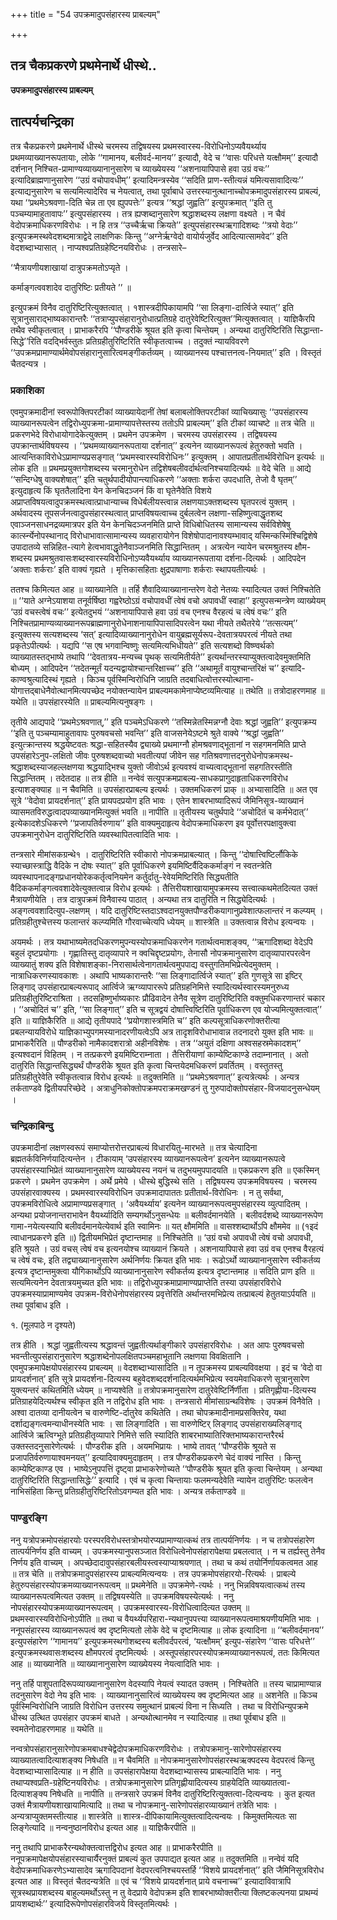 +++
title = "54 उपक्रमादुपसंहारस्य प्राबल्यम्"

+++


## तत्र चैकप्रकरणे प्रथमेनार्थे धीस्थे..

**उपक्रमादुपसंहारस्य प्राबल्यम्**

## **तात्पर्यचन्द्रिका**

तत्र चैकप्रकरणे प्रथमेनार्थे धीस्थे चरमस्य तद्विषयस्य प्रथमस्वारस्य-विरोधिनोऽप्यवैयर्थ्याय प्रथमव्याख्यानरूपतायाः, लोके ‘‘गामानय, बलीवर्द-मानय’’ इत्यादौ, वेदे च ‘‘वासः परिधत्ते यत्क्षौमम्’’ इत्यादौ दर्शनान् निश्चित-प्रामाण्यव्याख्यानानुसारेण च व्याख्येयस्य ‘‘अशनायापिपासे हवा उग्रं वचः’’ इत्यादिब्राह्मणानुसारेण ‘‘उग्रं वचोपावधीम्’’ इत्यादिमन्त्रस्येव ‘‘सदिति प्राण-स्तीत्यन्नं यमित्यसावादित्यः’’ इत्याद्यनुसारेण च सत्यमित्यादेरिव च नेयत्वात्, तथा पूर्वाबाधे उत्तरस्यानुत्थानाच्चोपक्रमादुपसंहारस्य प्राबल्यं, यथा ‘‘प्रथमेऽश्रवणा-दिति चेन्न ता एव ह्युपपत्तेः’’ इत्यत्र ‘‘श्रद्धां जुह्वति’’ इत्युपक्रमात् ‘‘इति तु पञ्चम्यामाहुतावापः’’ इत्युपसंहारस्य । तत्र ह्यप्शब्दानुसारेण श्रद्धाशब्दस्य लक्षणा वक्ष्यते । न चैवं वेदोपक्रमाधिकरणविरोधः । न हि तत्र ‘‘उच्चैर्ऋचा क्रियते’’ इत्युपसंहारस्थऋगादिशब्दः ‘‘त्रयो वेदाः’’ इत्युपक्रमस्थवेदशब्दमात्राद्वेदे लाक्षणिकः किन्तु ‘‘अग्नेर्ऋग्वेदो वायोर्यजुर्वेद आदित्यात्सामवेद’’ इति वेदशब्दाभ्यासात् । नाप्यश्वप्रतिग्रहेष्टिनयविरोधः । तन्त्रसारे–

‘‘मैत्रायणीयशाखायां दात्रुपक्रमतोऽप्यृते ।

कर्माङ्गत्ववशादेव दातुरिष्टिः प्रतीयते ’’ ॥

इत्युपक्रमं विनैव दातुरिष्टिरित्युक्तत्वात् । १शास्त्रदीपिकायामपि ‘‘सा लिङ्गा-दार्त्विजे स्यात्’’ इति सूत्रानुसाराद्भाष्यकारान्तरैः ‘‘तत्राप्युपसंहारानुरोधात्प्रतिग्रहे दातुरेवेष्टिरित्युक्त’’मित्युक्तत्वात् । याज्ञिकैरपि तथैव स्वीकृतत्वात् । प्राभाकरैरपि ‘‘पौण्डरीके श्रूयत इति कृत्वा चिन्तेयम् । अन्यथा दातुरिष्टिरिति सिद्धान्ता-सिद्धे’’रिति वदद्भिर्वस्तुतः प्रतिग्रहीतुरिष्टिरिति स्वीकृतत्वाच्च । तदुक्तं न्यायविवरणे ‘‘उपक्रमप्रामाण्यार्थमेवोपसंहारानुसारित्वमङ्गीकर्तव्यम् । व्याख्यानस्य पश्चात्तनत्व-नियमात्’’ इति । विस्तृतं चैतदन्यत्र ।

### **प्रकाशिका**

एवमुपक्रमादीनां स्वरूपोक्तिपरटीकां व्याख्यायेदानीं तेषां बलाबलोक्तिपरटीकां व्याचिख्यासुः ‘‘उपसंहारस्य व्याख्यानरूपत्वेन तद्विरोध्युपक्रमा-प्रामाण्यापत्तेस्तस्य ततोऽपि प्राबल्यम्’’ इति टीकां व्याचष्टे ॥ तत्र चेति ॥ प्रकरणभेदे विरोधायोगादेकेत्युक्तम् । प्रथमेन उपक्रमेण । चरमस्य उपसंहारस्य । तद्विषयस्य उपक्रान्तार्थविषयस्य । ‘‘प्रथमव्याख्यानरूपताया दर्शनात्’’ इत्यनेन व्याख्यानरूपत्वं हेतुरुक्तो भवति । आत्यन्तिकाविरोधेऽप्रामाण्यप्रसङ्गात् ‘‘प्रथमस्वारस्यविरोधिनः’’ इत्युक्तम् । आपातप्रतीतार्थविरोधिन इत्यर्थः ॥ लोक इति ॥ प्रथमप्रयुक्तगोशब्दस्य चरमानुरोधेन तद्विशेषबलीवर्दार्थत्वनिश्चयादित्यर्थः ॥ वेदे चेति ॥ आद्ये ‘‘सन्दिग्धेषु वाक्यशेषात्’’ इति चतुर्थपादीयोपान्त्याधिकरणे ‘‘अक्ताः शर्करा उपदधाति, तेजो वै घृतम्’’ इत्युदाहृत्य किं घृततैलादिना येन केनचिदञ्जनं किं वा घृतेनैवेति विशये अप्राप्तविषयत्वादुपक्रमस्थत्वात्प्राधान्याच्च विधेर्बलीयस्त्वान्न लक्षणयाऽक्तशब्दस्य घृतपरत्वं युक्तम् । अर्थवादस्य तूपसर्जनत्वादुपसंहारस्थत्वात् प्राप्तविषयत्वाच्च दुर्बलत्वेन लक्षणा-सहिष्णुत्वाद्धृतशब्द एवाञ्जनसाधनद्रव्यमात्रपर इति येन केनचिदञ्जनमिति प्राप्ते विधिबोधितस्य सामान्यस्य सर्वविशेषेषु कार्त्स्न्येनोपस्थानाद् विरोधाभावात्सामान्यस्य व्यवहारायोगेन विशेषोपादानावश्यम्भावाद् यस्मिन्कस्मिंश्चिद्विशेषे उपादातव्ये सन्निहित-त्यागे हेत्वभावाद्धृतेनैवाञ्जनमिति सिद्धान्तितम् । अत्रत्येन न्यायेन चरमश्रुतस्य क्षौम-शब्दस्य प्रथमश्रुतवासःशब्दस्वारस्यविरोधिनोऽप्यवैयर्थ्याय व्याख्यानरूपताया दर्शना-दित्यर्थः । आदिपदेन ‘अक्ताः शर्कराः’ इति वाक्यं गृह्यते । मृत्तिकासहिताः क्षुद्रपाषाणाः शर्कराः स्थापयतीत्यर्थः ।

ततश्च किमित्यत आह ॥ व्याख्यानेति ॥ तर्हि शैवादिव्याख्यानान्तरेण वेदो नेतव्यः स्यादित्यत उक्तं निश्चितेति ॥ ‘‘याते अग्नेऽयाशया तनूर्वर्षिष्ठा गह्वरेष्ठोऽग्रं वचोपावधीं त्वेषं वचो अपावधीं स्वाहा’’ इत्युपसन्मन्त्रेण व्याख्येयम् ‘उग्रं वचस्त्वेषं वचः’’ इत्येतदुभयं ‘‘अशनायापिपासे हवा उग्रं वच एनश्च वैरहत्यं च त्वेषं वचः’’ इति निश्चितप्रामाण्यव्याख्यानरूपब्राह्मणानुरोधेनाशनायापिपासादिपरत्वेन यथा नीयते तथैतरेये ‘‘तत्सत्यम्’’ इत्युक्तस्य सत्यशब्दस्य ‘सत्’ इत्यादिव्याख्यानानुरोधेन वायुब्रह्मसूर्यरूप-देवतात्रयपरत्वं नीयते तथा प्रकृतेऽपीत्यर्थः । यद्यपि ‘‘स एष भगवान्विष्णुः सत्यमित्यभिधीयते’’ इति सत्यशब्दो विष्ण्वर्थको व्याख्यातस्तद्भाष्ये तथापि ‘‘देवतात्रय-मन्यच्च पृथक् सत्यमितीर्यते’’ इत्यर्थान्तरस्याप्युक्तत्वादेवमुक्तमिति बोध्यम् । आदिपदेन ‘‘तदेतन्मूर्तं यदन्यद्वायोश्चान्तरिक्षाच्च’’ इति ‘‘अथामूर्तं वायुश्चान्तरिक्षं च’’ इत्यादि-काण्वश्रुत्यादिस्थं गृह्यते । किञ्च पूर्वस्मिन्विरोधिनि जाग्रति तदबाधित्वोत्तरस्योत्थाना-योगात्तद्बाधेनैवोत्थानमित्यपच्छेद नयोक्तन्यायेन प्राबल्यमकामेनाप्येष्टव्यमित्याह ॥ तथेति ॥ तत्रोदाहरणमाह ॥ यथेति ॥ उपसंहारस्येति ॥ प्राबल्यमित्यनुषङ्गः ।

तृतीये आद्यपादे ‘‘प्रथमेऽश्रवणात्,’’ इति पञ्चमेऽधिकरणे ‘‘तस्मिन्नेतस्मिन्नग्नौ देवाः श्रद्धां जुह्वति’’ इत्युपक्रम्य ‘‘इति तु पञ्चम्यामाहुतावापः पुरुषवचसो भवन्ति’’ इति वाजसनेयेऽष्टमे श्रुते वाक्ये ‘‘श्रद्धां जुह्वति’’ इत्युत्क्रान्तस्य श्रद्धयेष्टवतः श्रद्धा-सहितस्यैव द्व्याख्ये प्रथमाग्नौ होमश्रवणाद्भूतानां न सहगमनमिति प्राप्ते उपसंहारेऽनुप-लक्षितो जीवः पुरुषशब्दवाच्यो भवतीत्यपां जीवेन सह गतिश्रवणात्तदनुरोधेनोपक्रमस्थ-श्रद्धाशब्दस्याजहल्लक्षणया श्रद्धयाद्भिश्च युक्तो जीवोऽर्थ इत्यवश्यं वाच्यत्वाद्भूतानां सहगतिरस्तीति सिद्धान्तितम् । तदेतदाह ॥ तत्र हीति ॥ नन्वेवं सत्युपक्रमप्राबल्य-साधकप्रागुदाहृताधिकरणविरोध इत्याशङ्क्याह ॥ न चैवमिति ॥ उपसंहारप्राबल्य इत्यर्थः । उक्तमधिकरणं प्राक् ॥ अभ्यासादिति ॥ अत एव सूत्रे ‘‘वेदोवा प्रायदर्शनात्’’ इति प्रायपदप्रयोग इति भावः । एतेन शाबरभाष्यादिरूपं जैमिनिसूत्र-व्याख्यानं व्यासमतविरुद्धत्वादपव्याख्यानमित्युक्तं भवति ॥ नापीति ॥ तृतीयस्य चतुर्थपादे ‘‘अचोदितं च कर्मभेदात्’’ इत्येकादशेऽधिकरणे ‘‘प्रजापतिर्वरुणाय’’ इति वाक्यमुदाहृत्य वेदोपक्रमाधिकरण इव पूर्वोत्तरपक्षावुक्त्वा उपक्रमानुरोधेन दातुरिष्टिरिति व्यवस्थापितत्वादिति भावः ।

तन्त्रसारे मीमांसकग्रन्थे१ । दातुरिष्टिरिति स्वीकारो नोपक्रमप्राबल्यात् । किन्तु ‘‘दोषात्त्विष्टिर्लौकिके स्याच्छास्त्राद्धि वैदिके न दोषः स्यात्’’ इति पूर्वाधिकरणे इयमिष्टिर्वैदिककर्माङ्गं न स्वतन्त्रेति व्यवस्थापनादङ्गप्रधानयोरेककर्तृत्वनियमेन कर्तुर्दातु-रेवेयमिष्टिरिति सिद्ध्यतीति वैदिककर्माङ्गत्ववशादेवेत्युक्तत्वान्न विरोध इत्यर्थः । तैत्तिरीयशाखायामुपक्रमस्य सत्त्वात्कथमेतदित्यत उक्तं मैत्रायणीयेति । तत्र दात्रुपक्रमं विनैवास्य पाठात् । अन्यथा तत्र दातुरिति न सिद्ध्येदित्यर्थः । अङ्गत्ववशादित्युप-लक्षणम् । यदि दातुरिष्टिस्तदाऽश्वदानयुक्तपौण्डरीकयागानुप्रवेशात्फलान्तरं न कल्प्यम् । प्रतिग्रहीतुश्चेत्तस्य फलान्तरं कल्प्यमिति गौरवाच्चेत्यपि ध्येयम् ॥ शास्त्रेति ॥ उक्तत्वान्न विरोध इत्यन्वयः ।

अयमर्थः । तत्र यथाभाष्यमेतदधिकरणमुपन्यस्योपक्रमाधिकरणेन गतार्थत्वमाशङ्क्य, ‘‘ऋगादिशब्दा वेदेऽपि बहुलं दृष्टप्रयोगाः । गृह्णातिस्तु दातृव्यापारे न क्वचिद्दृष्टप्रयोगः, तेनासौ नोपक्रमानुसारेण दातृव्यापारपरत्वेन व्याख्यातुं शक्य इति विशेषाशङ्का-निरासार्थत्वेनागतार्थत्वमुपपाद्य वस्तुगतिमभिप्रेत्येदमुक्तम् । नात्राधिकरणस्यावकाशः । अथापि भाष्यकारान्तरैः ‘‘सा लिङ्गादार्त्विजे स्यात्’’ इति गुणसूत्रे सा इष्टिर् लिङ्गाद् उपसंहारप्राबल्यरूपाद् आर्त्विजे ऋग्व्यापाररूपे प्रतिग्रहनिमित्ते स्यादित्यर्थस्वारस्यमनुरुध्य प्रतिग्रहीतुरिष्टिराश्रिता । तदसहिष्णुर्भाष्यकारः प्रौढिवादेन तेनैव सूत्रेण दातुरिष्टिरिति वक्तुमधिकरणान्तरं चकार । ‘‘अचोदितं च’’ इति, ‘‘सा लिङ्गात्’’ इति च सूत्रद्वयं दोषात्त्विष्टिरिति पूर्वाधिकरण एव योज्यमित्युक्तत्वात्’’ इति ॥ याज्ञिकैरिति ॥ आद्ये तृतीयपादे ‘‘प्रयोगशास्त्रमिति च’’ इति कल्पसूत्राधिकरणोक्तरीत्या प्रबलन्यायविरोधे याज्ञिकाभ्युपगमस्यानादरणीयत्वेऽपि अत्र तादृशविरोधाभावान्न तदनादरो युक्त इति भावः ॥ प्राभाकरैरिति ॥ पौण्डरीको नामैकादशरात्रो अहीनविशेषः । तत्र ‘‘अयुतं दक्षिणा अश्वसहस्रमेकादशम्’’ इत्यश्वदानं विहितम् । न तत्प्रकरणे इयमिष्टिराम्नाता । तैत्तिरीयाणां काम्येष्टिकाण्डे तदाम्नानात् । अतो दातुरिति सिद्धान्तसिद्ध्यर्थं पौण्डरीके श्रूयत इति कृत्वा चिन्तयेदमधिकरणं प्रवर्तितम् । वस्तुतस्तु प्रतिग्रहीतुरेवेति स्वीकृतत्वान्न विरोध इत्यर्थः ॥ तदुक्तमिति ॥ ‘‘प्रथमेऽश्रवणात्’’ इत्यत्रेत्यर्थः । अन्यत्र तर्कताण्डवे द्वितीयपरिच्छेदे । अत्राधुनिकोक्तोपक्रमपराक्रमखण्डनं तु गुरुपादोक्तोपसंहार-विजयादनुसन्धेयम् ।

### **चन्द्रिकाबिन्दु**

उपक्रमादीनां लक्षणस्वरूपं समाप्योत्तरोत्तरप्राबल्यं विधारयितु-मारभते ॥ तत्र चेत्यादिना ब्रह्मतर्कविनिर्णयादित्यन्तेन । टीकायाम् ‘उपसंहारस्य व्याख्यानरूपत्वेन’ इत्यनेन व्याख्यानरूपत्वे उपसंहारस्याभिप्रेतं व्याख्यानानुसारेण व्याख्येयस्य नयनं च तदुभयमुपपादयति ॥ एकप्रकरण इति ॥ एकस्मिन् प्रकरणे । प्रथमेन उपक्रमेण । अर्थे प्रमेये । धीस्थे बुद्धिस्थे सति । तद्विषयस्य उपक्रमविषयस्य । चरमस्य उपसंहारवाक्यस्य । प्रथमस्वारस्यविरोधिन उपक्रमादापाततः प्रतीतार्थ-विरोधिनः । न तु सर्वथा, उपक्रमविरोधित्वे अप्रामाण्यप्रसङ्गात् । ‘अवैयर्थ्याय’ इत्यनेन व्याख्यानरूपत्वमुपसंहारस्य व्युत्पादितम् । अन्यथा प्रयोजनान्तराभावेन वैयर्थ्यादिति सम्यगर्थोऽनुसन्धेयः ॥ बलीवर्दमानयेति । बलीवर्दशब्दे व्याख्यानरूपेण गामा-नयेत्यस्यापि बलीवर्दमानयेत्येवार्थ इति स्वामिनः ॥ यत् क्षौममिति ॥ वासश्शब्दार्थोऽपि क्षौममेव ॥ (१इदं त्वाधानप्रकरणे इति ॥) द्वितीयमभिप्रेतं दृष्टान्तमाह ॥ निश्चितेति ॥ ‘उग्रं वचो अपावधी त्वेषं वचो अपावधी, इति श्रूयते । उग्रं वचस् त्वेषं वच इत्यनयोश्च व्याख्यानं क्रियते । अशनायापिपासे हवा उग्रं वच एनश्च वैरहत्यं च त्वेषं वचः, इति तद्व्याख्यानानुसारेण अर्थनिर्णयः क्रियत इति भावः । रूढोऽर्थो व्याख्यानानुसारेण स्वीकर्तव्य इत्यत्र दृष्टान्तमुक्त्वा यौगिकार्थोऽपि व्याख्यानानुसारेण स्वीकर्तव्य इत्यत्र दृष्टान्तमाह ॥ सदिति प्राण इति ॥ सत्यमित्यनेन देवतात्रयमुच्यत इति भावः ॥ तद्विरोध्युपक्रमाप्रामाण्यप्राप्तेति तस्या उपसंहारविरोधे उपक्रमस्याप्रामाण्यमेव उपक्रम-विरोधेनोपसंहारस्य प्रवृत्तेरिति अर्थान्तरमभिप्रेत्य तत्प्राबल्यं हेतुतयाऽर्पयति ॥ तथा पूर्वाबाध इति ।

१. (मूलपाठे न दृश्यते)

तत्र हीति । श्रद्धां जुह्वतीत्यस्य श्रद्धावन्तं जुह्वतीत्यर्थाङ्गीकारे उपसंहारविरोधः । अत आपः पुरुषवचसो भवन्तीत्युपसंहारानुसारेण श्रद्धाशब्देनोपलक्षितपञ्चमहाभूतानि लक्षणया विवक्षितानि । एवमुपक्रमापेक्षयोपसंहारस्य प्राबल्यम् ॥ वेदशब्दाभ्यासादिति ॥ न तूपक्रमस्य प्राबल्यविवक्षया । इदं च ‘वेदो वा प्रायदर्शनात्’ इति सूत्रे प्रायदर्शना-दित्यस्य बहुवेदशब्ददर्शनादित्यर्थमभिप्रेत्य स्वयमेवाधिकरणे सूत्रानुसारेण युक्त्यन्तरं कथितमिति ध्येयम् ॥ नाप्यश्वेति ॥ तत्रोपक्रमानुसारेण दातुरेवेष्टिर्निर्णीता । प्रतिगृह्णीया-दित्यस्य प्रतिग्राहयेदित्यर्थश्च स्वीकृत इति न तद्विरोध इति भावः । तन्त्रसारो मीमांसाग्रन्थविशेषः । उपक्रमं विनैवेति । अश्वा दातव्या दानीयत्वेन च वारुणेष्टि-र्दातुरेव कथितेति । तथा चोपक्रमादीनामप्रसक्तिरेव, यथा दर्शाद्यङ्गत्वमन्याधीनस्येति भावः । सा लिङ्गादिति । सा वारुणेष्टिर् लिङ्गाद् उपसंहाराख्यलिङ्गाद् आर्त्विजे ऋत्विग्भूते प्रतिग्रहीतृव्यापारे निमित्ते सति स्यादिति शाबरभाष्यातिरिक्तभाष्यकारान्तरैरर्थ उक्तस्तदनुसारेणेत्यर्थः । पौण्डरीक इति । अयमभिप्रायः । भाष्ये तावत् ‘‘पौण्डरीके श्रूयते स प्रजापतिर्वरुणायाश्वमनयत्’’ इत्यादिवाक्यमुदाहृतम् । तत्र पौण्डरीकप्रकरणे चेदं वाक्यं नास्ति । किन्तु काम्येष्टिकाण्ड एव । भाष्येऽनुपपत्तिं दृष्ट्वा प्राभाकरेणोच्यते ‘‘पौण्डरीके श्रूयत इति कृत्वा चिन्तेयम् । अन्यथा दातुरिष्टिरिति सिद्धान्तासिद्धेः’’ इत्यादि । एवं च कृत्वा चिन्तायाः फलमन्यदेवेति न्यायेन दातुरिष्टिः फलत्वेन नाभिसंहिता किन्तु प्रतिग्रहीतुरिष्टिरितोऽवगम्यत इति भावः । अन्यत्र तर्कताण्डवे ॥

### **पाण्डुरङ्गि**

ननु यत्रोपक्रमोपसंहारयोः परस्परविरोधस्तत्रोभयोरप्यप्रामाण्यात्कथं तत्र तात्पर्यनिर्णयः । न च तत्रोपसंहारेण तात्पर्यनिर्णय इति वाच्यम् । उपक्रमस्यानुपसञ्जात विरोधित्वेनोपसंहारापेक्षया प्रबलत्वात् । न च तर्ह्यस्तु तेनैव निर्णय इति वाच्यम् । अपच्छेदादावुपसंहारबलीयस्त्वस्याप्याश्रयणात् । तथा च कथं तयोर्निर्णायकत्वमत आह ॥ तत्र चेति ॥ तत्रोपक्रमादुपसंहारस्य प्राबल्यमित्यन्वयः । तत्र उपक्रमोपसंहारयो-रित्यर्थः । प्राबल्ये हेतुरुपसंहारस्योपक्रमव्याख्यानरूपत्वम् ॥ प्रथमेनेति ॥ उपक्रमेणे-त्यर्थः । ननु भिन्नविषयत्वात्कथं तस्य व्याख्यानरूपत्वमित्यत उक्तम् ॥ तद्विषयस्येति ॥ उपक्रमविषयस्येत्यर्थः । ननु नोपसंहारस्योपक्रमव्याख्यानरूपत्वम् । उपक्रमस्वारस्य-विरोधित्वादित्यत उक्तम् ॥ प्रथमस्वारस्यविरोधिनोऽपीति ॥ तथा च वैयर्थ्यपरिहारा-न्यथानुपपत्त्या व्याख्यानरूपत्वमाश्रयणीयमिति भावः । ननूपसंहारस्य व्याख्यानरूपत्वं क्व दृष्टमित्यतो लोके वेदे च दृष्टमित्याह ॥ लोक इत्यादिना ॥ ‘‘बलीवर्दमानय’’ इत्युपसंहारेण ‘‘गामानय’’ इत्युपक्रमस्थगोशब्दस्य बलीवर्दपरत्वं, ‘यत्क्षौमम्’ इत्युप-संहारेण ‘‘वासः परिधत्ते’’ इत्युपक्रमस्थवासःशब्दस्य क्षौमपरत्वं दृष्टमित्यर्थः । अस्तूपसंहारपरस्योपक्रमव्याख्यानरूपत्वं, ततः किमित्यत आह ॥ व्याख्यानेति ॥ व्याख्यानानुसारेण व्याख्येयस्य नेयत्वादिति भावः ।

ननु तर्हि पाशुपतादिरूपव्याख्यानानुसारेण वेदस्यापि नेयत्वं स्यादत उक्तम् । निश्चितेति ॥ तस्य चाप्रामाण्यान्न तदनुसारेण वेदो नेय इति भावः । व्याख्यानानुसारित्वं व्याख्येयस्य क्व दृष्टमित्यत आह ॥ अशनेति ॥ किञ्च पूर्वस्मिन्विरोधिनि जाग्रति विरोधिन उत्तरस्य समुत्थानं प्राबल्यं विना न सिध्यति । तथा च विरोधिन्युपक्रमे धीस्थ उत्थित उपसंहार उपक्रमं बाधते । अन्यथोत्थानमेव न स्यादित्याह ॥ तथा पूर्वबाध इति ॥ स्वमतेनोदाहरणमाह ॥ यथेति ॥

नन्वत्रोपसंहारानुसारेणोपक्रमबाधश्चेद्वेदोपक्रमाधिकरणविरोधः । तत्रोपक्रमानु-सारेणोपसंहारस्य व्याख्यातत्वादित्याशङ्क्य निषेधति ॥ न चैवमिति ॥ नोपक्रमानुसारेणोपसंहारस्थऋक्पदस्य वेदपरत्वं किन्तु वेदशब्दाभ्यासादित्याह ॥ न हीति ॥ उपसंहारापेक्षया वेदशब्दाभ्यासस्य प्राबल्यादिति भावः । ननु तथाप्यश्वप्रति-ग्रहेष्टिनयविरोधः । तत्रोपक्रमानुसारेण प्रतिगृह्णीयादित्यस्य ग्राहयेदिति व्याख्यातत्वा-दित्याशङ्क्य निषेधति ॥ नापीति ॥ तन्त्रसारे उपक्रमं विनैव दातुरिष्टिरित्युक्तत्वा-दित्यन्वयः । कुत इत्यत उक्तं मैत्रायणीयशाखायामित्यादि ॥ तथा च नोपक्रमानु-सारेणोपसंहारव्याख्यानं तत्रेति भावः । अन्यत्राप्युक्तमस्तीत्याह ॥ शास्त्रेति ॥ शास्त्र-दीपिकायामित्युक्तत्वादित्यन्वयः । किमुक्तमित्यतः सा लिङ्गेत्यादि ॥ नन्वनुष्ठानविरोध इत्यत आह ॥ याज्ञिकैरपीति ॥

ननु तथापि प्राभाकरैरन्यथोक्तत्वात्तद्विरोध इत्यत आह ॥ प्राभाकरैरपीति ॥ ननूपक्रमापेक्षयोपसंहारस्याचार्यैरनुक्तं प्राबल्यं कुत उपपाद्यत इत्यत आह ॥ तदुक्तमिति ॥ नन्वेवं यदि वेदोपक्रमाधिकरणेऽभ्यासादेव ऋगादिपदानां वेदपरत्वनिश्चयस्तर्हि ‘‘विशये प्रायदर्शनात्’’ इति जैमिनिसूत्रविरोध इत्यत आह ॥ विस्तृतं चैतदन्यत्रेति ॥ एवं च ‘‘विशये प्रायदर्शनात् प्राये वचनाच्च’’ इत्यादाविवात्रापि सूत्रस्थप्रायशब्दस्य बाहुल्यमर्थोऽस्तु न तु वेदप्राये वेदोपक्रम इति शाबरभाष्योक्तरीत्या क्लिष्टकल्पनया प्राथम्यं प्रायशब्दार्थः’’ इत्यादिरूपेणोपसंहारविजये विस्तृतमित्यर्थः ।

